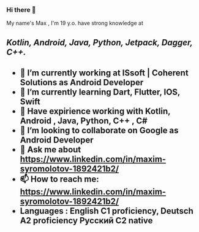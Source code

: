 ### Hi there 👋
My name's Max , I'm 19 y.o. have strong knowledge at <h2><b><i>Kotlin, Android, Java, Python, Jetpack, Dagger, C++.</i></b><h2>

- 🔭 I’m currently working at ISsoft | Coherent Solutions as Android Developer
- 🌱 I’m currently learning Dart, Flutter, IOS, Swift
- 💪 Have expirience working with Kotlin, Android , Java, Python, C++ , C#
- 👯 I’m looking to collaborate on Google as Android Developer
- 💬 Ask me about https://www.linkedin.com/in/maxim-syromolotov-1892421b2/
- 📫 How to reach me: https://www.linkedin.com/in/maxim-syromolotov-1892421b2/
- Languages : English C1 proficiency,
              Deutsch A2 proficiency
              Русский C2 native
